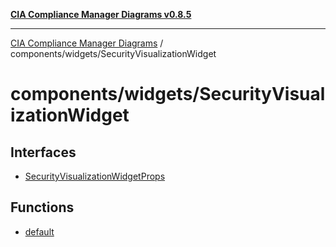 [**CIA Compliance Manager Diagrams v0.8.5**](../../../README.md)

***

[CIA Compliance Manager Diagrams](../../../modules.md) / components/widgets/SecurityVisualizationWidget

# components/widgets/SecurityVisualizationWidget

## Interfaces

- [SecurityVisualizationWidgetProps](interfaces/SecurityVisualizationWidgetProps.md)

## Functions

- [default](functions/default.md)
